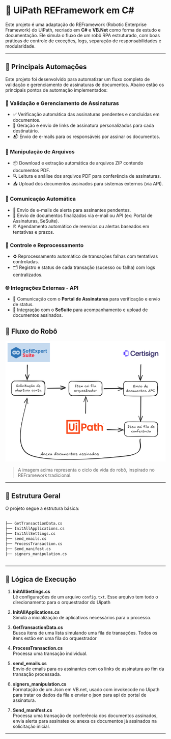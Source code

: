 # 🦾 UiPath REFramework em C#

Este projeto é uma adaptação do REFramework (Robotic Enterprise Framework) do UiPath, recriado em **C#** e **VB.Net** como forma de estudo e documentação. Ele simula o fluxo de um robô RPA estruturado, com boas práticas de controle de exceções, logs, separação de responsabilidades e modularidade.

---

## 🔧 Principais Automações

Este projeto foi desenvolvido para automatizar um fluxo completo de validação e gerenciamento de assinaturas de documentos. Abaixo estão os principais pontos de automação implementados:

### 📑 Validação e Gerenciamento de Assinaturas

- ✅ Verificação automática das assinaturas pendentes e concluídas em documentos.
- 🔗 Geração e envio de links de assinatura personalizados para cada destinatário.
- 📬 Envio de e-mails para os responsáveis por assinar os documentos.

### 📁 Manipulação de Arquivos

- 📦 Download e extração automática de arquivos ZIP contendo documentos PDF.
- 🔍 Leitura e análise dos arquivos PDF para conferência de assinaturas.
- 📤 Upload dos documentos assinados para sistemas externos (via API).

### 📧 Comunicação Automática

- 🚨 Envio de e-mails de alerta para assinantes pendentes.
- 📨 Envio de documentos finalizados via e-mail ou API (ex: Portal de Assinaturas, SeSuite).
- ⏰ Agendamento automático de reenvios ou alertas baseados em tentativas e prazos.

### 🔄 Controle e Reprocessamento

- ♻️ Reprocessamento automático de transações falhas com tentativas controladas.
- 🗂️ Registro e status de cada transação (sucesso ou falha) com logs centralizados.

### 🌐 Integrações Externas - API

- 🔌 Comunicação com o **Portal de Assinaturas** para verificação e envio de status.
- 🔗 Integração com o **SeSuite** para acompanhamento e upload de documentos assinados.


## 📸 Fluxo do Robô

![Fluxo do robô](fluxo.png)

> A imagem acima representa o ciclo de vida do robô, inspirado no REFramework tradicional.

---

## 📌 Estrutura Geral

O projeto segue a estrutura básica:

```text

├── GetTransactionData.cs
├── InitAllApplications.cs
├── InitAllSettings.cs
├── send_emails.cs
├── ProcessTransaction.cs
├── Send_manifest.cs
├── signers_manipulation.cs


```
---

## 🧠 Lógica de Execução

1. **InitAllSettings.cs**  
   Lê configurações de um arquivo `config.txt`. Esse arquivo tem todo o direcionamento para o orquestrador do Uipath

2. **InitAllApplications.cs**  
   Simula a inicialização de aplicativos necessários para o processo.

3. **GetTransactionData.cs**  
   Busca itens de uma lista simulando uma fila de transações. Todos os itens estão em uma fila do orquestrador

4. **ProcessTransaction.cs**  
   Processa uma transação individual.

5. **send_emails.cs**  
   Envio de emails para os assinantes com os links de assinatura ao fim da transação processada.

6. **signers_manipulation.cs**  
   Formatação de um Json em VB.net, usado com invokecode no Uipath para tratar os dados da fila e enviar o json para api do portal de assinatura.

7. **Send_manifest.cs**  
   Processa uma transação de conferência dos documentos assinados, envia alerta para assinates ou anexa os documentos já assinados na solicitação inicial.

---



